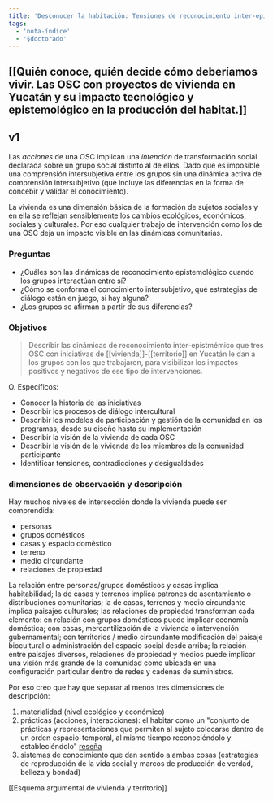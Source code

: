 ```yaml
---
title: 'Desconocer la habitación: Tensiones de reconocimiento inter-epistémico en las prácticas de intervención de OSC con proyectos de vivienda en comunidades mayas de Yucatán'
tags:
  - 'nota-índice'
  - '§doctorado'
---
```


## [[Quién conoce, quién decide cómo deberíamos vivir. Las OSC con proyectos de vivienda en Yucatán y su impacto tecnológico y epistemológico en la producción del habitat.]]

## v1

Las *acciones* de una OSC implican una *intención* de transformación social declarada sobre un grupo social distinto al de ellos. Dado que es imposible una comprensión intersubjetiva entre los grupos sin una dinámica activa de comprensión intersubjetivo (que incluye las diferencias en la forma de concebir y validar el conocimiento).

La vivienda es una dimensión básica de la formación de sujetos sociales y en ella se reflejan sensiblemente los cambios ecológicos, económicos, sociales y culturales. Por eso cualquier trabajo de intervención como los de una OSC deja un impacto visible en las dinámicas comunitarias.

### Preguntas

- ¿Cuáles son las dinámicas de reconocimiento epistemológico cuando los grupos interactúan entre sí?
- ¿Cómo se conforma el conocimiento intersubjetivo, qué estrategias de diálogo están en juego, si hay alguna?
- ¿Los grupos se afirman a partir de sus diferencias?

### Objetivos

>Describir las dinámicas de reconocimiento inter-epistmémico que tres OSC con iniciativas de [[vivienda]]-[[territorio]] en Yucatán le dan a los grupos con los que trabajaron, para visibilizar los impactos positivos y negativos de ese tipo de intervenciones.

O. Específicos:

- Conocer la historia de las iniciativas
- Describir los procesos de diálogo intercultural
- Describir los modelos de participación y gestión de la comunidad en los programas, desde su diseño hasta su implementación
- Describir la visión de la vivienda de cada OSC
- Describir la visión de la vivienda de los miembros de la comunidad participante
- Identificar tensiones, contradicciones y desigualdades

### dimensiones de observación y descripción

Hay muchos niveles de intersección donde la vivienda puede ser comprendida:

- personas
- grupos domésticos
- casas y espacio doméstico
- terreno
- medio circundante
- relaciones de propiedad

La relación entre personas/grupos domésticos y casas implica habitabilidad; la de casas y terrenos implica patrones de asentamiento o distribuciones comunitarias; la de casas, terrenos y medio circundante implica paisajes culturales; las relaciones de propiedad transforman cada elemento: en relación con grupos domésticos puede implicar economía doméstica; con casas, mercantilización de la vivienda o intervención gubernamental; con territorios / medio circundante modificación del paisaje biocultural o administración del espacio social desde arriba; la relación entre paisajes diversos, relaciones de propiedad y medios puede implicar una visión más grande de la comunidad como ubicada en una configuración particular dentro de redes y cadenas de suministros.

Por eso creo que hay que separar al menos tres dimensiones de descripción:

1. materialidad (nivel ecológico y económico)
2. prácticas (acciones, interacciones): el habitar como un "conjunto de prácticas y representaciones que permiten al sujeto colocarse dentro de un orden espacio-temporal, al mismo tiempo reconociéndolo y estableciéndolo" [reseña](http://www.scielo.org.mx/scielo.php?script=sci_arttext&pid=S0187-01732014000300008)
3. sistemas de conocimiento que dan sentido a ambas cosas (estrategias de reproducción de la vida social y marcos de producción de verdad, belleza y bondad)

[[Esquema argumental de vivienda y territorio]]